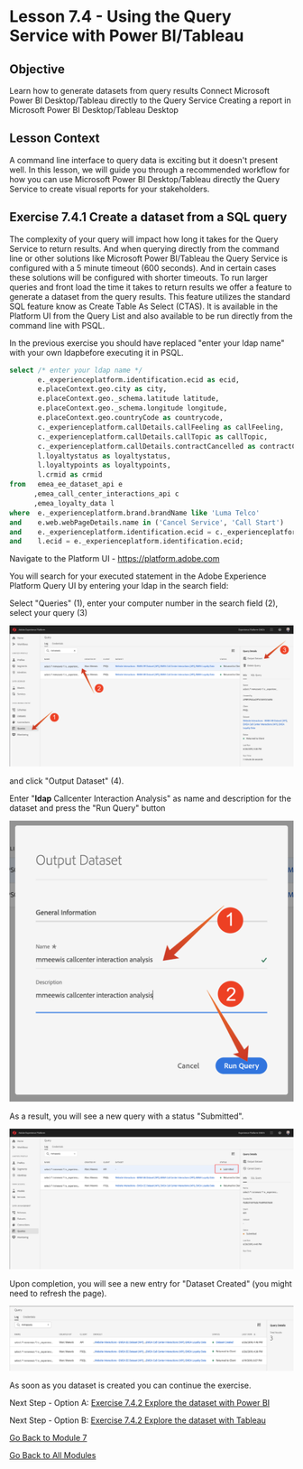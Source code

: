 # Lesson 7.4 - Using the Query Service with Power BI/Tableau

## Objective

Learn how to generate datasets from query results
Connect Microsoft Power BI Desktop/Tableau directly to the Query Service
Creating a report in Microsoft Power BI Desktop/Tableau Desktop

## Lesson Context

A command line interface to query data is exciting but it doesn't present well. In this lesson, we will guide you through a recommended workflow for how you can use Microsoft Power BI Desktop/Tableau directly the Query Service to create visual reports for your stakeholders.

## Exercise 7.4.1 Create a dataset from a SQL query

The complexity of your query will impact how long it takes for the Query Service to return results. And when querying directly from the command line or other solutions like Microsoft Power BI/Tableau the Query Service is configured with a 5 minute timeout (600 seconds). And in certain cases these solutions will be configured with shorter timeouts. To run larger queries and front load the time it takes to return results we offer a feature to generate a dataset from the query results. This feature utilizes the standard SQL feature know as Create Table As Select (CTAS). It is available in the Platform UI from the Query List and also available to be run directly from the command line with PSQL.

In the previous exercise you should have replaced "enter your ldap name" with your own ldapbefore executing it in PSQL.

```sql
select /* enter your ldap name */
       e._experienceplatform.identification.ecid as ecid,
       e.placeContext.geo.city as city,
       e.placeContext.geo._schema.latitude latitude,
       e.placeContext.geo._schema.longitude longitude,
       e.placeContext.geo.countryCode as countrycode,
       c._experienceplatform.callDetails.callFeeling as callFeeling,
       c._experienceplatform.callDetails.callTopic as callTopic,
       c._experienceplatform.callDetails.contractCancelled as contractCancelled,
       l.loyaltystatus as loyaltystatus,
       l.loyaltypoints as loyaltypoints,
       l.crmid as crmid
from   emea_ee_dataset_api e
      ,emea_call_center_interactions_api c
      ,emea_loyalty_data l
where  e._experienceplatform.brand.brandName like 'Luma Telco'
and    e.web.webPageDetails.name in ('Cancel Service', 'Call Start')
and    e._experienceplatform.identification.ecid = c._experienceplatform.identification.ecid
and    l.ecid = e._experienceplatform.identification.ecid;
```

Navigate to the Platform UI - https://platform.adobe.com
 

You will search for your executed statement in the Adobe Experience Platform Query UI by entering your ldap in the search field:

Select "Queries" (1), enter your computer number in the search field (2), select your query (3)

![search-query-for-ctas.png](../resources/search-query-for-ctas.png)

and click "Output Dataset" (4).

Enter "**ldap** Callcenter Interaction Analysis" as name and description for the dataset and press the "Run Query" button

![create-ctas-dataset.png](../resources/create-ctas-dataset.png)

As a result, you will see a new query with a status "Submitted".

![ctas-query-submitted.png](../resources/ctas-query-submitted.png)

Upon completion, you will see a new entry for "Dataset Created" (you might need to refresh the page).

![ctas-dataset-created.png](../resources/ctas-dataset-created.png)

As soon as you dataset is created you can continue the exercise.

Next Step - Option A: [Exercise 7.4.2 Explore the dataset with Power BI](../exercises/4-2-a-powerbi.md)

Next Step - Option B: [Exercise 7.4.2 Explore the dataset with Tableau](../exercises/4-2-b-tableau.md)

[Go Back to Module 7](../README.md)

[Go Back to All Modules](../../README.md)

